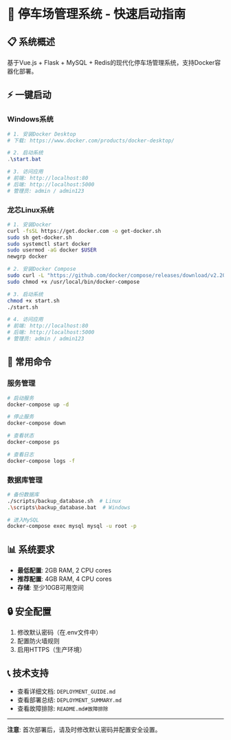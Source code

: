 # 🚀 停车场管理系统 - 快速启动指南

## 📋 系统概述
基于Vue.js + Flask + MySQL + Redis的现代化停车场管理系统，支持Docker容器化部署。

## ⚡ 一键启动

### Windows系统
```powershell
# 1. 安装Docker Desktop
# 下载: https://www.docker.com/products/docker-desktop/

# 2. 启动系统
.\start.bat

# 3. 访问应用
# 前端: http://localhost:80
# 后端: http://localhost:5000
# 管理员: admin / admin123
```

### 龙芯Linux系统
```bash
# 1. 安装Docker
curl -fsSL https://get.docker.com -o get-docker.sh
sudo sh get-docker.sh
sudo systemctl start docker
sudo usermod -aG docker $USER
newgrp docker

# 2. 安装Docker Compose
sudo curl -L "https://github.com/docker/compose/releases/download/v2.20.0/docker-compose-$(uname -s)-$(uname -m)" -o /usr/local/bin/docker-compose
sudo chmod +x /usr/local/bin/docker-compose

# 3. 启动系统
chmod +x start.sh
./start.sh

# 4. 访问应用
# 前端: http://localhost:80
# 后端: http://localhost:5000
# 管理员: admin / admin123
```

## 🔧 常用命令

### 服务管理
```bash
# 启动服务
docker-compose up -d

# 停止服务
docker-compose down

# 查看状态
docker-compose ps

# 查看日志
docker-compose logs -f
```

### 数据库管理
```bash
# 备份数据库
./scripts/backup_database.sh  # Linux
.\scripts\backup_database.bat  # Windows

# 进入MySQL
docker-compose exec mysql mysql -u root -p
```

## 📊 系统要求
- **最低配置**: 2GB RAM, 2 CPU cores
- **推荐配置**: 4GB RAM, 4 CPU cores
- **存储**: 至少10GB可用空间

## 🔒 安全配置
1. 修改默认密码（在.env文件中）
2. 配置防火墙规则
3. 启用HTTPS（生产环境）

## 📞 技术支持
- 查看详细文档: `DEPLOYMENT_GUIDE.md`
- 查看部署总结: `DEPLOYMENT_SUMMARY.md`
- 查看故障排除: `README.md#故障排除`

---

**注意**: 首次部署后，请及时修改默认密码并配置安全设置。 